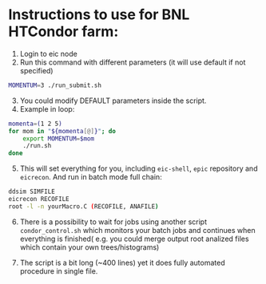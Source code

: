 # Instructions to use for BNL HTCondor farm:

1. Login to eic node
2. Run this command with different parameters (it will use default if not specified)
```bash
MOMENTUM=3 ./run_submit.sh
```
3. You could modify DEFAULT parameters inside the script.
4. Example in loop:
``` bash
momenta=(1 2 5)
for mom in "${momenta[@]}"; do
    export MOMENTUM=$mom
    ./run.sh
done
```
5. This will set everything for you, including `eic-shell`, `epic` repository and `eicrecon`.
And run in batch mode full chain:
```bash
ddsim SIMFILE
eicrecon RECOFILE
root -l -n yourMacro.C (RECOFILE, ANAFILE)
```
6. There is a possibility to wait for jobs using another script `condor_control.sh` which monitors your batch jobs and continues when everything is finished( e.g. you could merge output root analized files which contain your own trees/histograms)

7. The script is a bit long (~400 lines) yet it does fully automated procedure in single file. 
